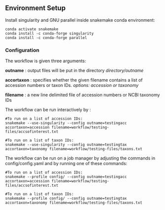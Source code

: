 ## Environment Setup
Install singularity and GNU parallel inside snakemake conda environment: 

```
conda activate snakemake
conda install -c conda-forge singularity
conda install -c conda-forge parallel
```

### Configuration

The workflow is given three arguments: 

**outname** : output files will be put in the directory *directory/outname*

**accortaxon** : specifies whether the given filename contains a list of accession numbers or taxon IDs. *options: accession or taxonomy*

**filename** : a new line delimited file of accession numbers or NCBI taxonomy IDs 


The workflow can be run interactively by : 
```
#To run on a list of accession IDs: 
snakemake --use-singularity --config outname=testingacc accortaxon=accession filename=workflow/testing-files/accsofinterest.txt

#To run on a list of taxon IDs: 
snakemake --use-singularity --config outname=testingtax accortaxon=taxonomy filename=workflow/testing-files/taxons.txt
```

The workflow can be run on a job manager by adjusting the commands in config/config.yaml and by running one of these commands:
```
#To run on a list of accession IDs:
snakemake --profile config/ --config outname=testingacc accortaxon=accession filename=workflow/testing-files/accsofinterest.txt

#To run on a list of taxon IDs:
snakemake --profile config/ --config outname=testingtax accortaxon=taxonomy filename=workflow/testing-files/taxons.txt
```
